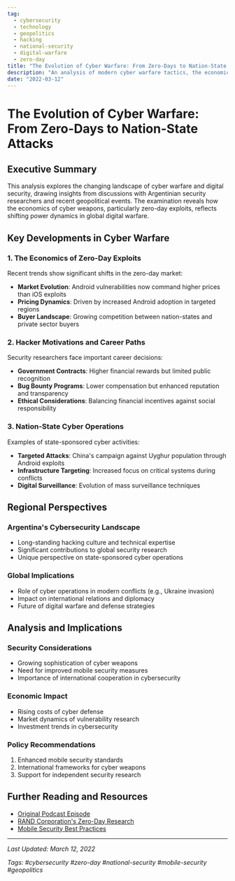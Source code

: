 ```yaml
---
tag: 
  - cybersecurity
  - technology
  - geopolitics
  - hacking
  - national-security
  - digital-warfare
  - zero-day
title: "The Evolution of Cyber Warfare: From Zero-Days to Nation-State Attacks"
description: "An analysis of modern cyber warfare tactics, the economics of zero-day exploits, and the growing role of state-sponsored cyber operations in global conflicts."
date: "2022-03-12"
---
```


# The Evolution of Cyber Warfare: From Zero-Days to Nation-State Attacks

## Executive Summary

This analysis explores the changing landscape of cyber warfare and digital security, drawing insights from discussions with Argentinian security researchers and recent geopolitical events. The examination reveals how the economics of cyber weapons, particularly zero-day exploits, reflects shifting power dynamics in global digital warfare.

## Key Developments in Cyber Warfare

### 1. The Economics of Zero-Day Exploits

Recent trends show significant shifts in the zero-day market:
- **Market Evolution**: Android vulnerabilities now command higher prices than iOS exploits
- **Pricing Dynamics**: Driven by increased Android adoption in targeted regions
- **Buyer Landscape**: Growing competition between nation-states and private sector buyers

### 2. Hacker Motivations and Career Paths

Security researchers face important career decisions:
- **Government Contracts**: Higher financial rewards but limited public recognition
- **Bug Bounty Programs**: Lower compensation but enhanced reputation and transparency
- **Ethical Considerations**: Balancing financial incentives against social responsibility

### 3. Nation-State Cyber Operations

Examples of state-sponsored cyber activities:
- **Targeted Attacks**: China's campaign against Uyghur population through Android exploits
- **Infrastructure Targeting**: Increased focus on critical systems during conflicts
- **Digital Surveillance**: Evolution of mass surveillance techniques

## Regional Perspectives

### Argentina's Cybersecurity Landscape
- Long-standing hacking culture and technical expertise
- Significant contributions to global security research
- Unique perspective on state-sponsored cyber operations

### Global Implications
- Role of cyber operations in modern conflicts (e.g., Ukraine invasion)
- Impact on international relations and diplomacy
- Future of digital warfare and defense strategies

## Analysis and Implications

### Security Considerations
- Growing sophistication of cyber weapons
- Need for improved mobile security measures
- Importance of international cooperation in cybersecurity

### Economic Impact
- Rising costs of cyber defense
- Market dynamics of vulnerability research
- Investment trends in cybersecurity

### Policy Recommendations
1. Enhanced mobile security standards
2. International frameworks for cyber weapons
3. Support for independent security research

## Further Reading and Resources

- [Original Podcast Episode](https://podcastaddict.com/episode/135766505)
- [RAND Corporation's Zero-Day Research](https://www.rand.org/pubs/research_reports/RR1751.html)
- [Mobile Security Best Practices](https://www.cisa.gov/mobile-security)

---

*Last Updated: March 12, 2022*

*Tags: #cybersecurity #zero-day #national-security #mobile-security #geopolitics*
